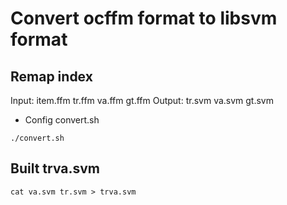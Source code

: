 # Convert ocffm format to libsvm format

## Remap index
Input: item.ffm tr.ffm va.ffm gt.ffm
Output: tr.svm va.svm gt.svm

- Config convert.sh
```shell
./convert.sh
```

## Built trva.svm
```shell
cat va.svm tr.svm > trva.svm
```

